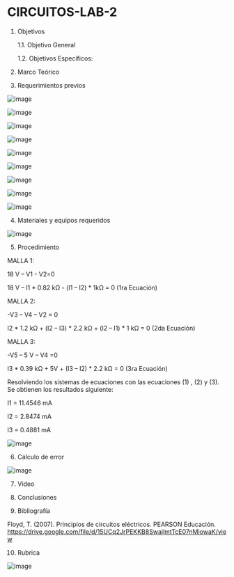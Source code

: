 # CIRCUITOS-LAB-2

1. Objetivos 

   1.1. Objetivo General 

   1.2. Objetivos Específicos:

2. Marco Teórico

3. Requerimientos previos

![image](https://user-images.githubusercontent.com/94011974/142952864-e9b3b861-8fa4-44e4-9189-9e36ac73ee8e.png)

![image](https://user-images.githubusercontent.com/94011974/142952915-dad27811-013b-4912-98d6-a02ff6977e25.png)

![image](https://user-images.githubusercontent.com/94011974/142952989-b9a24545-ddbc-47d9-b3a4-c7b980adbda3.png)

![image](https://user-images.githubusercontent.com/94011974/142952995-0b19ecf0-9efb-4e75-a76a-937de9e51a31.png)

![image](https://user-images.githubusercontent.com/94011974/142953002-f6a6a13b-46fb-4ce1-b570-dba0042f2928.png)

![image](https://user-images.githubusercontent.com/94011974/142953012-b581f980-baa2-4a70-9d1f-b57ba461f44e.png)

![image](https://user-images.githubusercontent.com/94011974/142953015-db7af82f-4307-4d56-b6f2-69e914f5f5c7.png)

![image](https://user-images.githubusercontent.com/94011974/142953029-a1798450-8ebf-49c4-841d-72e3cbb76a88.png)

![image](https://user-images.githubusercontent.com/94011974/142953035-3381bdbd-22de-45e5-bce4-d012dbc64584.png)

4. Materiales y equipos requeridos

![image](https://user-images.githubusercontent.com/94011974/142951161-85a7ecea-bf4d-45bb-81eb-164e07b5fcc8.png)

5. Procedimiento

MALLA 1: 

18 V – V1 - V2=0 

18 V – I1 * 0.82 kΩ - (I1 – I2) * 1kΩ = 0  (1ra Ecuación)

MALLA 2:

-V3 – V4 – V2 = 0

I2 * 1.2 kΩ + (I2 – I3) * 2.2 kΩ + (I2 – I1) * 1 kΩ = 0  (2da Ecuación)

MALLA 3:

-V5 – 5 V – V4 =0

I3 * 0.39 kΩ + 5V + (I3 – I2) * 2.2 kΩ = 0  (3ra Ecuación)

Resolviendo los sistemas de ecuaciones con las ecuaciones (1) , (2) y (3). 
Se obtienen los resultados siguiente:
 
I1 = 11.4546 mA

I2 = 2.8474 mA

I3 = 0.4881 mA

![image](https://user-images.githubusercontent.com/93958596/142954116-4c4841c1-bf03-4ef8-80f5-dbb0307dfdfb.png)

6. Cálculo de error

![image](https://user-images.githubusercontent.com/94011974/170057592-12d7c136-22cd-4cac-9532-0e92eb81f1b9.png)

7.  Video

8. Conclusiones

9. Bibliografía

Floyd, T. (2007). Principios de circuitos eléctricos. PEARSON Educación. https://drive.google.com/file/d/15UCq2JrPEKKB8SwajlmtTcE07nMiowaK/view

10. Rubrica

![image](https://user-images.githubusercontent.com/94011974/169427061-265123c2-f557-4b9a-9ef6-5a545e89aff2.png)
